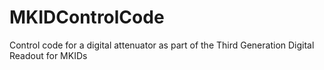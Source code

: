 # MKIDControlCode
Control code for a digital attenuator as part of the  Third Generation Digital Readout for MKIDs
